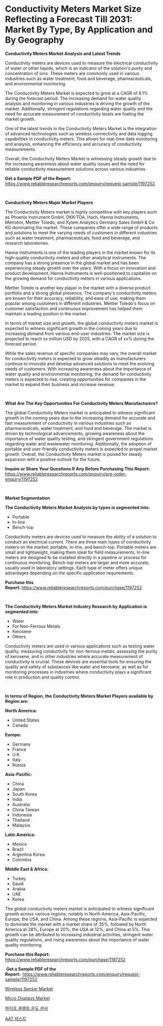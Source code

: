 <p><h1>Conductivity Meters Market Size Reflecting a Forecast Till 2031: Market By Type, By Application and By Geography</h1></p><p><strong>Conductivity Meters Market Analysis and Latest Trends</strong></p>
<p><p>Conductivity meters are devices used to measure the electrical conductivity of water or other liquids, which is an indicator of the solution's purity and concentration of ions. These meters are commonly used in various industries such as water treatment, food and beverage, pharmaceuticals, and environmental monitoring.</p><p>The Conductivity Meters Market is expected to grow at a CAGR of 6.1% during the forecast period. The increasing demand for water quality analysis and monitoring in various industries is driving the growth of the market. Additionally, stringent regulations regarding water quality and the need for accurate measurement of conductivity levels are fueling the market growth.</p><p>One of the latest trends in the Conductivity Meters Market is the integration of advanced technologies such as wireless connectivity and data logging capabilities in conductivity meters. This allows for real-time data monitoring and analysis, enhancing the efficiency and accuracy of conductivity measurements.</p><p>Overall, the Conductivity Meters Market is witnessing steady growth due to the increasing awareness about water quality issues and the need for reliable conductivity measurement solutions across various industries.</p></p>
<p><strong>Get a Sample PDF of the Report:&nbsp;</strong> <a href="https://www.reliableresearchreports.com/enquiry/request-sample/1197252">https://www.reliableresearchreports.com/enquiry/request-sample/1197252</a></p>
<p>&nbsp;</p>
<p><strong>Conductivity Meters Major Market Players</strong></p>
<p><p>The Conductivity Meters market is highly competitive with key players such as Phoenix Instrument GmbH, DKK-TOA, Hach, Hanna Instruments, Metrohm, Mettler Toledo, and Xylem Analytics Germany Sales GmbH & Co KG dominating the market. These companies offer a wide range of products and solutions to meet the varying needs of customers in different industries such as water treatment, pharmaceuticals, food and beverage, and research laboratories.</p><p>Hanna instruments is one of the leading players in the market known for its high-quality conductivity meters and other analytical instruments. The company has a strong presence in the global market and has been experiencing steady growth over the years. With a focus on innovation and product development, Hanna Instruments is well-positioned to capitalize on the growing demand for conductivity meters in various applications.</p><p>Mettler Toledo is another key player in the market with a diverse product portfolio and a strong global presence. The company's conductivity meters are known for their accuracy, reliability, and ease of use, making them popular among customers in different industries. Mettler Toledo's focus on customer satisfaction and continuous improvement has helped them maintain a leading position in the market.</p><p>In terms of market size and growth, the global conductivity meters market is expected to witness significant growth in the coming years due to increasing demand from various end-user industries. The market size is projected to reach xx million USD by 2025, with a CAGR of xx% during the forecast period.</p><p>While the sales revenue of specific companies may vary, the overall market for conductivity meters is expected to grow steadily as manufacturers continue to innovate and develop advanced solutions to meet the evolving needs of customers. With increasing awareness about the importance of water quality and environmental monitoring, the demand for conductivity meters is expected to rise, creating opportunities for companies in the market to expand their business and increase revenue.</p></p>
<p>&nbsp;</p>
<p><strong>What Are The Key Opportunities For Conductivity Meters Manufacturers?</strong></p>
<p><p>The global Conductivity Meters market is anticipated to witness significant growth in the coming years due to the increasing demand for accurate and fast measurement of conductivity in various industries such as pharmaceuticals, water treatment, and food and beverage. The market is driven by technological advancements, growing awareness about the importance of water quality testing, and stringent government regulations regarding water and wastewater monitoring. Additionally, the adoption of portable and user-friendly conductivity meters is expected to propel market growth. Overall, the Conductivity Meters market is poised for steady expansion with a positive outlook for the future.</p></p>
<p><strong>Inquire or Share Your Questions If Any Before Purchasing This Report:</strong> <a href="https://www.reliableresearchreports.com/enquiry/pre-order-enquiry/1197252">https://www.reliableresearchreports.com/enquiry/pre-order-enquiry/1197252</a></p>
<p>&nbsp;</p>
<p><strong>Market Segmentation</strong></p>
<p><strong>The Conductivity Meters Market Analysis by types is segmented into:</strong></p>
<p><ul><li>Portable</li><li>In-line</li><li>Bench-top</li></ul></p>
<p><p>Conductivity meters are devices used to measure the ability of a solution to conduct an electrical current. There are three main types of conductivity meters on the market: portable, in-line, and bench-top. Portable meters are small and lightweight, making them ideal for field measurements. In-line meters are designed to be installed directly in a pipeline or process for continuous monitoring. Bench-top meters are larger and more accurate, usually used in laboratory settings. Each type of meter offers unique advantages depending on the specific application requirements.</p></p>
<p><strong>Purchase this Report:&nbsp;</strong><a href="https://www.reliableresearchreports.com/purchase/1197252">https://www.reliableresearchreports.com/purchase/1197252</a></p>
<p>&nbsp;</p>
<p><strong>The Conductivity Meters Market Industry Research by Application is segmented into:</strong></p>
<p><ul><li>Water</li><li>For Non-Ferrous Metals</li><li>Kerosene</li><li>Others</li></ul></p>
<p><p>Conductivity meters are used in various applications such as testing water quality, measuring conductivity for non-ferrous metals, assessing the purity of kerosene, and in other industries where accurate measurement of conductivity is crucial. These devices are essential tools for ensuring the quality and safety of substances like water and kerosene, as well as for monitoring processes in industries where conductivity plays a significant role in production and quality control.</p></p>
<p>&nbsp;</p>
<p><strong>In terms of Region, the Conductivity Meters Market Players available by Region are:</strong></p>
<p>
    <p> <strong> North America: </strong>
        <ul>
            <li>United States</li>
            <li>Canada</li>
        </ul>
        </p> 
    <p> <strong> Europe: </strong>
        <ul>
            <li>Germany</li>
            <li>France</li>
            <li>U.K.</li>
            <li>Italy</li>
            <li>Russia</li>
        </ul>
        </p> 
    <p> <strong> Asia-Pacific: </strong>
        <ul>
            <li>China</li>
            <li>Japan</li>
            <li>South Korea</li>
            <li>India</li>
            <li>Australia</li>
            <li>China Taiwan</li>
            <li>Indonesia</li>
            <li>Thailand</li>
            <li>Malaysia</li>
        </ul>
        </p> 
    <p> <strong> Latin America: </strong>
        <ul>
            <li>Mexico</li>
            <li>Brazil</li>
            <li>Argentina Korea</li>
            <li>Colombia</li>
        </ul>
        </p> 
    <p> <strong> Middle East & Africa: </strong>
        <ul>
            <li>Turkey</li>
            <li>Saudi</li>
            <li>Arabia</li>
            <li>UAE</li>
            <li>Korea</li>
        </ul>
    </p>
    </p>
<p><p>The global conductivity meters market is anticipated to witness significant growth across various regions, notably in North America, Asia-Pacific, Europe, the USA, and China. Among these regions, Asia-Pacific is expected to dominate the market with a market share of 35%, followed by North America at 28%, Europe at 20%, the USA at 12%, and China at 5%. This growth can be attributed to increasing industrial activities, stringent water quality regulations, and rising awareness about the importance of water quality monitoring.</p></p>
<p><strong>Purchase this Report: </strong><a href="https://www.reliableresearchreports.com/purchase/1197252">https://www.reliableresearchreports.com/purchase/1197252</a></p>
<p>&nbsp;<strong>Get a Sample PDF of the Report:&nbsp;&nbsp;</strong><a href="https://www.reliableresearchreports.com/enquiry/request-sample/1197252">https://www.reliableresearchreports.com/enquiry/request-sample/1197252</a></p>
<p><strong></strong></p>
<p><p><a href="https://github.com/timeliteaut/Market-Research-Report-List-1/blob/main/wireless-sensor-market.md">Wireless Sensor Market</a></p><p><a href="https://github.com/bobicer/Market-Research-Report-List-2/blob/main/micro-displays-market.md">Micro Displays Market</a></p><p><a href="https://medium.com/@demarcuskuhlman/%ED%8C%8C%EC%9D%B4%ED%94%84-%ED%81%B4%EB%9E%A8%ED%94%84-%EC%98%A8%EB%8F%84-%EC%84%BC%EC%84%9C-%EC%8B%9C%EC%9E%A5-%EC%9C%A0%ED%98%95-%EC%9D%91%EC%9A%A9-%EB%B0%8F-%EC%A7%80%EB%A6%AC%EB%B3%84%EB%A1%9C-%EC%A2%85%ED%95%A9%EC%A0%81%EC%9C%BC%EB%A1%9C-%ED%8F%89%EA%B0%80-c86d340695a4">파이프 클램프 온도 센서</a></p><p><a href="https://github.com/RichardLueilwitz787/Market-Research-Report-List-1/blob/main/19111089450.md">AAT 테스트</a></p></p>